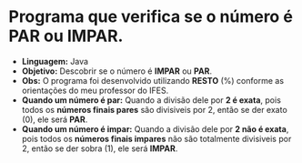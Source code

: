 # Programa que verifica se o número é PAR ou IMPAR.

- **Linguagem:** Java
- **Objetivo:** Descobrir se o número é **IMPAR** ou **PAR**.
- **Obs:** O programa foi desenvolvido utilizando **RESTO** (%) conforme as orientações do meu professor do IFES.
- **Quando um número é par:** Quando a divisão dele por **2 é exata**, pois todos os **números finais pares** são divisiveis por 2, então se der exato (0), ele será **PAR**.
- **Quando um número é impar:** Quando a divisão dele por **2 não é exata**, pois todos os **números finais impares** não são totalmente divisiveis por 2, então se der sobra (1), ele será **IMPAR**.
